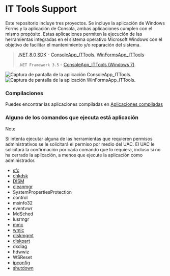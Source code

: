 # IT Tools Support

Este repositorio incluye tres proyectos. Se incluye la aplicación de Windows Forms y la aplicación de Consola, ambas aplicaciones cumplen con el mismo propósito. Estas aplicaciones permiten la ejecución de las herramientas integradas en el sistema operativo Microsoft Windows con el objetivo de facilitar el mantenimiento y/o reparación del sistema.
> [.NET 8.0 SDK](https://dotnet.microsoft.com/es-es/download/dotnet/thank-you/sdk-8.0.201-windows-x64-installer) - [ConsoleApp_ITTools](https://github.com/FerJos/ITToolsSupport/tree/d8cc77a33b1757a200e3ec6186a5ada392469fe4/ConsoleApp_ITTools), [WinFormsApp_ITTools](https://github.com/FerJos/ITToolsSupport/tree/d8cc77a33b1757a200e3ec6186a5ada392469fe4/WinFormsApp_ITTools)-
>
> `.NET Framework 3.5` - [ConsoleApp_ITTools (Windows 7)](https://github.com/FerJos/ITToolsSupport/tree/d8cc77a33b1757a200e3ec6186a5ada392469fe4/ConsoleApp_ITTools%20(Windows%207)).

![Captura de pantalla de la aplicación ConsoleApp_ITTools.](https://github.com/FerJos/ITToolsSupport/assets/38123159/3d848dcf-bed3-4864-a2b9-11637e73409d)
![Captura de pantalla de la aplicación WinFormsApp_ITTools.](https://github.com/FerJos/ITToolsSupport/assets/38123159/3780d0a3-5320-4aff-9d13-1c4cf37e2c1a)

### Compilaciones
Puedes encontrar las aplicaciones compiladas en [Aplicaciones compiladas](https://github.com/FerJos/ITToolsSupport/tree/6de957bbc439f26fb64c807161a4644631f2a653/Aplicaciones%20compiladas)

### Alguno de los comandos que ejecuta está aplicación
>[!NOTE]
> Si intenta ejecutar alguna de las herramientas que requieren permisos administrativos se le solicitará el permiso por medio del UAC. El UAC le solicitará la confirmación por cada comando que lo requiera, incluso si no ha cerrado la aplicación, a menos que ejecute la aplicación como administrador.

* [sfc](https://learn.microsoft.com/es-mx/windows-server/administration/windows-commands/sfc)
* [chkdsk](https://learn.microsoft.com/es-mx/windows-server/administration/windows-commands/chkdsk?tabs=event-viewer)
* [DISM](https://learn.microsoft.com/es-mx/windows-hardware/manufacture/desktop/what-is-dism?view=windows-11)
* [cleanmgr](https://learn.microsoft.com/es-mx/windows-server/administration/windows-commands/cleanmgr)
* SystemPropertiesProtection
* control
* msinfo32
* eventvwr
* MdSched
* lusrmgr
* [mmc](https://learn.microsoft.com/es-mx/troubleshoot/windows-server/system-management-components/what-is-microsoft-management-console)
* [wmic](https://learn.microsoft.com/es-mx/troubleshoot/windows-server/system-management-components/what-is-microsoft-management-console)
* [diskmgmt](https://learn.microsoft.com/es-es/windows-server/storage/disk-management/overview-of-disk-management)
* [diskpart](https://learn.microsoft.com/es-mx/windows-server/administration/windows-commands/diskpart)
* dxdiag
* hdwwiz
* WSReset
* [ipconfig](https://learn.microsoft.com/es-mx/windows-server/administration/windows-commands/ipconfig)
* [shutdown](https://learn.microsoft.com/es-mx/windows-server/administration/windows-commands/shutdown)
